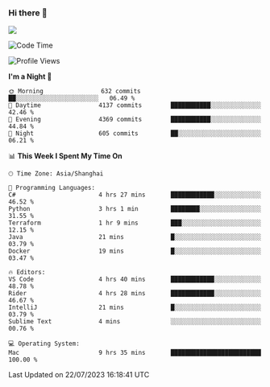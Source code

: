 ### Hi there 👋

<!--
**JJAYCHEN1e/jjaychen1e** is a ✨ _special_ ✨ repository because its `README.md` (this file) appears on your GitHub profile.

Here are some ideas to get you started:

- 🔭 I’m currently working on ...
- 🌱 I’m currently learning ...
- 👯 I’m looking to collaborate on ...
- 🤔 I’m looking for help with ...
- 💬 Ask me about ...
- 📫 How to reach me: ...
- 😄 Pronouns: ...
- ⚡ Fun fact: ...
-->

[![](https://github-readme-stats.vercel.app/api?username=jjaychen1e&show_icons=true)](https://github.com/jjaychen1e/github-readme-stats?count_private=true)

<!--START_SECTION:waka-->
![Code Time](http://img.shields.io/badge/Code%20Time-814%20hrs%2058%20mins-blue)

![Profile Views](http://img.shields.io/badge/Profile%20Views-0-blue)

**I'm a Night 🦉** 

```text
🌞 Morning                632 commits         ██░░░░░░░░░░░░░░░░░░░░░░░   06.49 % 
🌆 Daytime                4137 commits        ███████████░░░░░░░░░░░░░░   42.46 % 
🌃 Evening                4369 commits        ███████████░░░░░░░░░░░░░░   44.84 % 
🌙 Night                  605 commits         ██░░░░░░░░░░░░░░░░░░░░░░░   06.21 % 
```


📊 **This Week I Spent My Time On** 

```text
🕑︎ Time Zone: Asia/Shanghai

💬 Programming Languages: 
C#                       4 hrs 27 mins       ████████████░░░░░░░░░░░░░   46.52 % 
Python                   3 hrs 1 min         ████████░░░░░░░░░░░░░░░░░   31.55 % 
Terraform                1 hr 9 mins         ███░░░░░░░░░░░░░░░░░░░░░░   12.15 % 
Java                     21 mins             █░░░░░░░░░░░░░░░░░░░░░░░░   03.79 % 
Docker                   19 mins             █░░░░░░░░░░░░░░░░░░░░░░░░   03.47 % 

🔥 Editors: 
VS Code                  4 hrs 40 mins       ████████████░░░░░░░░░░░░░   48.78 % 
Rider                    4 hrs 28 mins       ████████████░░░░░░░░░░░░░   46.67 % 
IntelliJ                 21 mins             █░░░░░░░░░░░░░░░░░░░░░░░░   03.79 % 
Sublime Text             4 mins              ░░░░░░░░░░░░░░░░░░░░░░░░░   00.76 % 

💻 Operating System: 
Mac                      9 hrs 35 mins       █████████████████████████   100.00 % 
```


 Last Updated on 22/07/2023 16:18:41 UTC
<!--END_SECTION:waka-->

